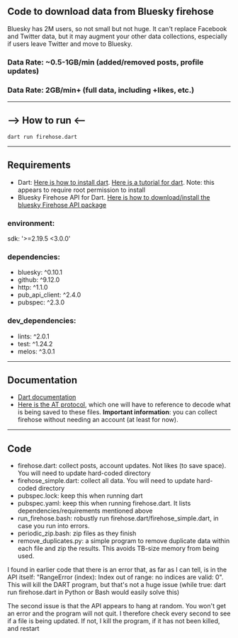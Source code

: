 Code to download data from Bluesky firehose
---
Bluesky has 2M users, so not small but not huge. It can't replace Facebook and Twitter data, but it may augment your other data collections, especially if users leave Twitter and move to Bluesky.
### Data Rate: ~0.5-1GB/min (added/removed posts, profile updates)
### Data Rate: 2GB/min+ (full data, including +likes, etc.)
---
## --> How to run <--
````
dart run firehose.dart
````
---
## Requirements
- Dart: [Here is how to install dart](https://dart.dev/get-dart). [Here is a tutorial for dart](https://dart.dev/tutorials/server/get-started).
Note: this appears to require root permission to install
- Bluesky Firehose API for Dart. [Here is how to download/install the bluesky Firehose API package](https://dev.to/shinyakato/easily-use-firehose-api-on-bluesky-social-with-dart-and-flutter-mdk)

### environment:
  sdk: '>=2.19.5 <3.0.0'

### dependencies:
- bluesky: ^0.10.1
- github: ^9.12.0
- http: ^1.1.0
- pub_api_client: ^2.4.0
- pubspec: ^2.3.0

### dev_dependencies:
- lints: ^2.0.1
- test: ^1.24.2
- melos: ^3.0.1

---
## Documentation
- [Dart documentation](https://dart.dev/guides)
- [Here is the AT protocol](https://atproto.com/specs/atp), which one will have to reference to decode what is being saved to these files.
**Important information**: you can collect firehose without needing an account (at least for now).
---
## Code
- firehose.dart: collect posts, account updates. Not likes (to save space). You will need to update hard-coded directory
- firehose_simple.dart: collect all data. You will need to update hard-coded directory
- pubspec.lock: keep this when running dart
- pubspec.yaml: keep this when running firehose.dart. It lists dependencies/requirements mentioned above
- run_firehose.bash: robustly run firehose.dart/firehose_simple.dart, in case you run into errors.
- periodic_zip.bash: zip files as they finish
- remove_duplicates.py: a simple program to remove duplicate data within each file and zip the results. This avoids TB-size memory from being used.
  
I found in earlier code that there is an error that, as far as I can tell, is in the API itself: "RangeError (index): Index out of range: no indices are valid: 0". This will kill the DART program, but that's not a huge issue (while true: dart run firehose.dart in Python or Bash would easily solve this) 

The second issue is that the API appears to hang at random. You won't get an error and the program will not quit. I therefore check every second to see if a file is being updated. If not, I kill the program, if it has not been killed, and restart
